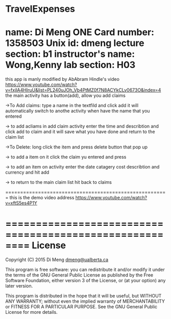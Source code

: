 # TravelExpenses
name:               Di Meng
ONE Card number:    1358503
Unix id:            dmeng
lecture section:    b1
instructor's name:  Wong,Kenny
lab section:        H03
=========================================================

this app is manly modified by AbAbram Hindle's video https://www.youtube.com/watch?v=fxjIA4HIruU&list=PL240uJOh_Vb4PtMZ0f7N8ACYkCLv0673O&index=4
the main activity has a button(add), allow you add claims

->To Add claims:
type a name in the textfild and click add
it will automatically switch to anothe activity when have the name that you entered

-> to add acliams in add claim activity
enter the time and describtion and click add to claim and it will save what you have done and return to the claim list

->To Delete:
long click the item and press delete button that pop up 

-> to add a item on it 
click the claim yu entered and press

->  to add an item on activity
enter the date catagery cost describtion and currency and hit add

-> to return to the main claim list
hit back to claims

=======================================================
this is the demo video address 
https://www.youtube.com/watch?v=xftS5es4P1Y


========================================================
License
========================================================


 Copyright (C) 2015 Di Meng dmeng@ualberta.ca

 This program is free software: you can redistribute it and/or modify
 it under the terms of the GNU General Public License as published by
 the Free Software Foundation, either version 3 of the License, or
 (at your option) any later version.

 This program is distributed in the hope that it will be useful,
 but WITHOUT ANY WARRANTY; without even the implied warranty of
 MERCHANTABILITY or FITNESS FOR A PARTICULAR PURPOSE.  See the
 GNU General Public License for more details.


